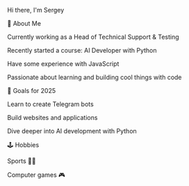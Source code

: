 Hi there, I'm Sergey

🚀 About Me

Currently working as a Head of Technical Support & Testing

Recently started a course: AI Developer with Python

Have some experience with JavaScript

Passionate about learning and building cool things with code

🎯 Goals for 2025

Learn to create Telegram bots

Build websites and applications

Dive deeper into AI development with Python

🕹️ Hobbies

Sports 🏋️‍♂️

Computer games 🎮
